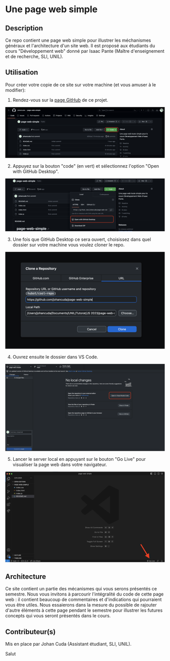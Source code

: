 # Une page web simple

## Description

Ce repo contient une page web simple pour illustrer les méchanismes généraux et l'architecture d'un site web. Il est proposé aux étudiants du cours "Développement web" donné par Isaac Pante (Maître d'enseignement et de recherche, SLI, UNIL).

## Utilisation

Pour créer votre copie de ce site sur votre machine (et vous amuser à le modifier):

1. Rendez-vous sur la [page GitHub](https://github.com/johancuda/page-web-simple) de ce projet.

![Page GitHub](img/code_button.png)

2. Appuyez sur la bouton "code" (en vert) et sélectionnez l'option "Open with GitHub Desktop".

![Open with GitHub Desktop](img/open_github_desktop.png)

3. Une fois que  GitHub Desktop ce sera ouvert, choisissez dans quel dossier sur votre machine vous voulez cloner le repo.

![Clone](img/clone.png)

4. Ouvrez ensuite le dossier dans VS Code.

![Open VS Code](img/open_vs.png)

5. Lancer le server local en appuyant sur le bouton "Go Live" pour visualiser la page web dans votre navigateur.

![Lancer server live](img/run_server.png)

## Architecture

Ce site contient un partie des mécanismes qui vous serons présentés ce semestre. Nous vous invitons à parcourir l'intégralité du code de cette page web : il contient beaucoup de commentaires et d'indications qui pourraient vous être utiles. Nous essaierons dans la mesure du possible de rajouter d'autre éléments à cette page pendant le semestre pour illustrer les futures concepts qui vous seront présentés dans le cours.


## Contributeur(s)

Mis en place par Johan Cuda (Assistant étudiant, SLI, UNIL).

Salut
